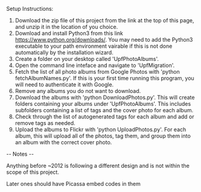 
Setup Instructions:

1. Download the zip file of this project from the link at the top of this page, and unzip it in the location of you choice.
2. Download and install Python3 from this link https://www.python.org/downloads/. You may need to add the Python3 executable to your path environment vairable if this is not done automatically by the installation wizard.
3. Create a folder on your desktop called 'UpfPhotoAlbums'.
4. Open the command line inteface and navigate to 'UpfMigration'.
5. Fetch the list of all photo albums from Google Photos with 'python fetchAlbumNames.py'. If this is your first time running this program, you will need to authenticate it with Google.
6. Remove any albums you do not want to download.
7. Download the albums with 'python DownloadPhotos.py'. This will create folders containing your albums under 'UpfPhotoAlbums'. This includes subfolders containing a list of tags and the cover photo for each album.
8. Check through the list of autogenerated tags for each album and add or remove tags as needed.
9. Upload the albums to Flickr with 'python UploadPhotos.py'. For each album, this will upload all of the photos, tag them, and group them into an album with the correct cover photo.



-- Notes --

Anything before ~2012 is following a different design and is not within the
scope of this project.

Later ones should have Picassa embed codes in them


